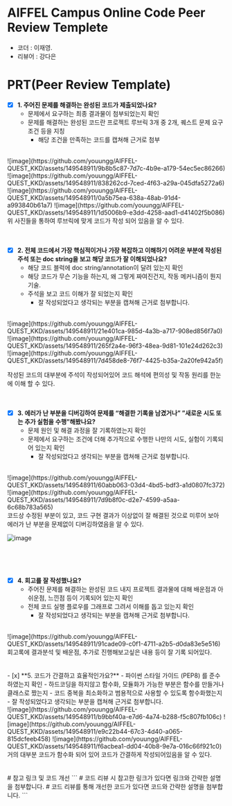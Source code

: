 # AIFFEL Campus Online Code Peer Review Templete
- 코더 : 이재영.
- 리뷰어 : 강다은


# PRT(Peer Review Template)
- [x]  **1. 주어진 문제를 해결하는 완성된 코드가 제출되었나요?**
    - 문제에서 요구하는 최종 결과물이 첨부되었는지 확인
    - 문제를 해결하는 완성된 코드란 프로젝트 루브릭 3개 중 2개, 
    퀘스트 문제 요구조건 등을 지칭
        - 해당 조건을 만족하는 코드를 캡쳐해 근거로 첨부
     
<br/>
![image](https://github.com/youungg/AIFFEL-QUEST_KKD/assets/149548911/9b8b5c87-7d7c-4b9e-a179-54ec5ec86266)
![image](https://github.com/youungg/AIFFEL-QUEST_KKD/assets/149548911/838262cd-7ced-4f63-a29a-045dfa5272a6)
![image](https://github.com/youungg/AIFFEL-QUEST_KKD/assets/149548911/0a5b75ea-638a-48ab-91d4-a993840b61a7)
![image](https://github.com/youungg/AIFFEL-QUEST_KKD/assets/149548911/1d5006b9-e3dd-4258-aad1-d41402f5b086)

<br/> 
위 사진들을 통하여 루브릭에 맞게 코드가 작성 되어 있음을 알 수 있다.
<br/>
<br/>
<br/>

- [x]  **2. 전체 코드에서 가장 핵심적이거나 가장 복잡하고 이해하기 어려운 부분에 작성된 
주석 또는 doc string을 보고 해당 코드가 잘 이해되었나요?**
    - 해당 코드 블럭에 doc string/annotation이 달려 있는지 확인
    - 해당 코드가 무슨 기능을 하는지, 왜 그렇게 짜여진건지, 작동 메커니즘이 뭔지 기술.
    - 주석을 보고 코드 이해가 잘 되었는지 확인
        - 잘 작성되었다고 생각되는 부분을 캡쳐해 근거로 첨부합니다.
     
<br/>
![image](https://github.com/youungg/AIFFEL-QUEST_KKD/assets/149548911/21e401ca-985d-4a3b-a717-908ed856f7a0)
![image](https://github.com/youungg/AIFFEL-QUEST_KKD/assets/149548911/265f2a4e-96f3-48ea-9d81-101e24d262c3)
![image](https://github.com/youungg/AIFFEL-QUEST_KKD/assets/149548911/7d458de8-76f7-4425-b35a-2a20fe942a5f)
<br/> 

작성된 코드의 대부분에 주석이 작성되어있어 코드 해석에 편의성 및 작동 원리를 한눈에 이해 할 수 있다.
<br/> 
<br/> 
<br/> 
        
- [x]  **3. 에러가 난 부분을 디버깅하여 문제를 “해결한 기록을 남겼거나” 
”새로운 시도 또는 추가 실험을 수행”해봤나요?**
    - 문제 원인 및 해결 과정을 잘 기록하였는지 확인
    - 문제에서 요구하는 조건에 더해 추가적으로 수행한 나만의 시도, 
    실험이 기록되어 있는지 확인
        - 잘 작성되었다고 생각되는 부분을 캡쳐해 근거로 첨부합니다.
     
<br/> 
![image](https://github.com/youungg/AIFFEL-QUEST_KKD/assets/149548911/60abb063-03d4-4bd5-bdf3-a1d0807fc372)
![image](https://github.com/youungg/AIFFEL-QUEST_KKD/assets/149548911/7d9b8f0c-d2e7-4599-a5aa-6c68b783a565)

<br/>
코드상 수정된 부분이 있고, 코드 구현 결과가 이상없이 잘 해결된 것으로 미루어 보아 에러가 난 부분을 문제없이 디버깅하였음을 알 수 있다.


![image](https://github.com/youungg/AIFFEL-QUEST_KKD/assets/149548911/31f48c9b-ec70-4954-99f5-d0679b0bf7fb)

<br/><br/><br/>

- [x]  **4. 회고를 잘 작성했나요?**
    - 주어진 문제를 해결하는 완성된 코드 내지 프로젝트 결과물에 대해
    배운점과 아쉬운점, 느낀점 등이 기록되어 있는지 확인
    - 전체 코드 실행 플로우를 그래프로 그려서 이해를 돕고 있는지 확인
        - 잘 작성되었다고 생각되는 부분을 캡쳐해 근거로 첨부합니다.
<br/>     
![image](https://github.com/youungg/AIFFEL-QUEST_KKD/assets/149548911/91cade09-c0f1-4711-a2b5-d0da83e5e516)

<br/>
회고록에 결과분석 및 배운점, 추가로 진행해보고싶은 내용 등이 잘 기록 되어있다.
<br/> <br/> <br/>        
- [x]  **5. 코드가 간결하고 효율적인가요?**
    - 파이썬 스타일 가이드 (PEP8) 를 준수하였는지 확인
    - 하드코딩을 하지않고 함수화, 모듈화가 가능한 부분은 함수를 만들거나 클래스로 짰는지
    - 코드 중복을 최소화하고 범용적으로 사용할 수 있도록 함수화했는지
        - 잘 작성되었다고 생각되는 부분을 캡쳐해 근거로 첨부합니다.
<br/>
![image](https://github.com/youungg/AIFFEL-QUEST_KKD/assets/149548911/b9bbf40a-e7d6-4a74-b288-f5c807fb106c)
![image](https://github.com/youungg/AIFFEL-QUEST_KKD/assets/149548911/e9c22b44-67c3-4d40-a065-815dcfeeb458)
![image](https://github.com/youungg/AIFFEL-QUEST_KKD/assets/149548911/f6acbea1-dd04-40b8-9e7a-016c66f921c0)
<br/>
거의 대부분 코드가 함수화 되어 있어 코드가 간결하게 작성되어있음을 알 수 있다.
<br/>
<br/>
<br/>
# 참고 링크 및 코드 개선
```
# 코드 리뷰 시 참고한 링크가 있다면 링크와 간략한 설명을 첨부합니다.
# 코드 리뷰를 통해 개선한 코드가 있다면 코드와 간략한 설명을 첨부합니다.
```
